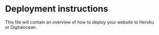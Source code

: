# Deployment instructions

This file will contain an overview of how to deploy your website to Heroku or Digitalocean.